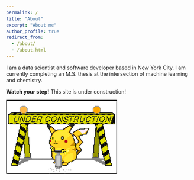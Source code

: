 ```yaml
---
permalink: /
title: "About"
excerpt: "About me"
author_profile: true
redirect_from: 
  - /about/
  - /about.html
---
```


I am a data scientist and software developer based in New York City. I am currently completing an M.S. thesis at the intersection of machine learning and chemistry.


**Watch your step!** This site is under construction!


![One pikachu, jackhammering away](/files/pikapika.gif)
